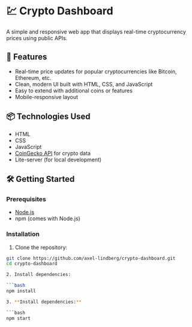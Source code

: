 # 💹 Crypto Dashboard

A simple and responsive web app that displays real-time cryptocurrency prices using public APIs.

## 🚀 Features

- Real-time price updates for popular cryptocurrencies like Bitcoin, Ethereum, etc.
- Clean, modern UI built with HTML, CSS, and JavaScript
- Easy to extend with additional coins or features
- Mobile-responsive layout

## 📦 Technologies Used

- HTML
- CSS
- JavaScript
- [CoinGecko API](https://www.coingecko.com/en/api) for crypto data
- Lite-server (for local development)

## 🛠️ Getting Started

### Prerequisites

- [Node.js](https://nodejs.org/)
- npm (comes with Node.js)

### Installation

1. Clone the repository:

```bash
git clone https://github.com/axel-lindberg/crypto-dashboard.git
cd crypto-dashboard

2. Install dependencies:

```bash
npm install

3. **Install dependencies:**

```bash
npm start
